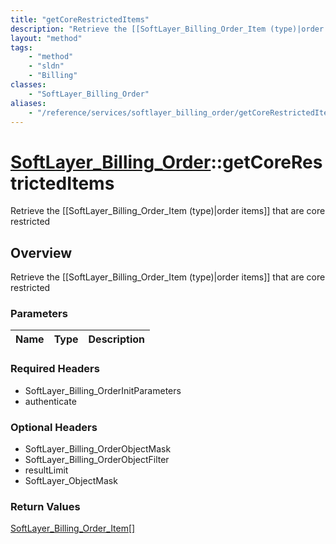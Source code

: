 ```yaml
---
title: "getCoreRestrictedItems"
description: "Retrieve the [[SoftLayer_Billing_Order_Item (type)|order items]] that are core restricted"
layout: "method"
tags:
    - "method"
    - "sldn"
    - "Billing"
classes:
    - "SoftLayer_Billing_Order"
aliases:
    - "/reference/services/softlayer_billing_order/getCoreRestrictedItems"
---
```

# [SoftLayer_Billing_Order](/reference/services/SoftLayer_Billing_Order)::getCoreRestrictedItems

Retrieve the [[SoftLayer_Billing_Order_Item (type)|order items]] that are core restricted


## Overview 
Retrieve the [[SoftLayer_Billing_Order_Item (type)|order items]] that are core restricted

### Parameters 
|Name | Type | Description |
| --- | --- | --- |


### Required Headers
* SoftLayer_Billing_OrderInitParameters
* authenticate

### Optional Headers
* SoftLayer_Billing_OrderObjectMask
* SoftLayer_Billing_OrderObjectFilter
* resultLimit
* SoftLayer_ObjectMask

### Return Values
<a href='/reference/datatypes/SoftLayer_Billing_Order_Item'>SoftLayer_Billing_Order_Item[] </a>


